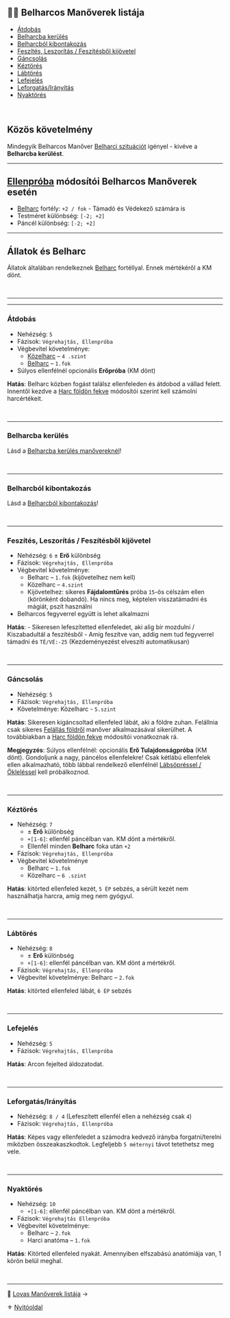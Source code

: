 ## 🤼‍♂️ Belharcos Manőverek listája

- [Átdobás](#%C3%A1tdob%C3%A1s)
- [Belharcba kerülés](#belharcba-ker%C3%BCl%C3%A9s)
- [Belharcból kibontakozás](#belharcb%C3%B3l-kibontakoz%C3%A1s)
- [Feszítés, Leszorítás / Feszítésből kijövetel](#fesz%C3%ADt%C3%A9s-leszor%C3%ADt%C3%A1s--fesz%C3%ADt%C3%A9sb%C5%91l-kij%C3%B6vetel)
- [Gáncsolás](#g%C3%A1ncsol%C3%A1s)
- [Kéztörés](#k%C3%A9zt%C3%B6r%C3%A9s)
- [Lábtörés](#l%C3%A1bt%C3%B6r%C3%A9s)
- [Lefejelés](#lefejel%C3%A9s)
- [Leforgatás/Irányítás](#leforgat%C3%A1sir%C3%A1ny%C3%ADt%C3%A1s)
- [Nyaktörés](#nyakt%C3%B6r%C3%A9s)

<br />

## Közös követelmény

Mindegyik Belharcos Manőver [Belharci szituációt](065_01_harci_helyzetek.md#belharci-szituáció) igényel - kivéve a **Belharcba kerülést**.

---
## [Ellenpróba](066_04_manover_vegbevitele.md#%EF%B8%8F3-ellenpr%C3%B3ba-e) módosítói Belharcos Manőverek esetén

- [Belharc](fortelyok.harci/belharc.md) fortély: `+2 / fok` - Támadó és Védekező számára is
- Testméret különbség: `[-2; +2]`
- Páncél különbség: `[-2; +2]`

---
## Állatok és Belharc

Állatok általában rendelkeznek [Belharc](fortelyok.harci/belharc.md) fortéllyal. Ennek mértékéről a KM dönt.

<br />

---
---
### Átdobás

- Nehézség: `5`
- Fázisok: `Végrehajtás, Ellenpróba`
- Végbevitel követelménye:
	- [Közelharc](kepzettsegek.primer.harci/harcmodor.md) – `4 .szint`
	- [Belharc](fortelyok.harci/belharc.md) – `1.fok`
- Súlyos ellenfélnél opcionális **Erőpróba** (KM dönt)

**Hatás**: Belharc közben fogást találsz ellenfeleden és átdobod a vállad felett. Innentől kezdve a [Harc földön fekve](065_01_harci_helyzetek.md#földön-fekve) módosítói szerint kell számolni harcértékeit.

<br />

---
### Belharcba kerülés

Lásd a [Belharcba kerülés manővereknél](066_05_altalanos_manoverek.md#belharcba-kerülés)!

<br />

---
### Belharcból kibontakozás

Lásd a [Belharcból kibontakozás](066_05_altalanos_manoverek.md#belharcból-kibontakozás)!

<br />

---
### Feszítés, Leszorítás / Feszítésből kijövetel

- Nehézség: `6` ± **Erő** különbség
- Fázisok: `Végrehajtás, Ellenpróba`
- Végbevitel követelménye:
	- Belharc – `1.fok` (kijövetelhez nem kell)
	- Közelharc – `4.szint`
	- Kijövetelhez: sikeres **Fájdalomtűrés** próba `15`-ös célszám ellen (körönként dobandó). Ha nincs meg, képtelen visszatámadni és mágiát, pszít használni
- Belharcos fegyverrel együtt is lehet alkalmazni

**Hatás**:
	- Sikeresen lefeszítetted ellenfeledet, aki alig bír mozdulni / Kiszabadultál a feszítésből
	- Amíg feszítve van, addig nem tud fegyverrel támadni és `TÉ/VÉ:-25` (Kezdeményezést elveszíti automatikusan)

<br />

---
### Gáncsolás

- Nehézség: `5`
- Fázisok: `Végrehajtás, Ellenpróba`
- Követelménye: Közelharc - `5.szint`

**Hatás**: Sikeresen kigáncsoltad ellenfeled lábát, aki a földre zuhan. Felállnia csak sikeres [Felállás földről](066_05_altalanos_manoverek.md#felállás-földről) manőver alkalmazásával sikerülhet. A továbbiakban a [Harc földön fekve](065_01_harci_helyzetek.md#földön-fekve) módosítói vonatkoznak rá.

**Megjegyzés**: Súlyos ellenfélnél: opcionális **Erő Tulajdonságpróba** (KM dönt). Gondoljunk a nagy, páncélos ellenfelekre! Csak kétlábú ellenfelek ellen alkalmazható, több lábbal rendelkező ellenfélnél [Lábsöpréssel / Ökleléssel](066_05_altalanos_manoverek.md#lábsöprés--öklelés) kell próbálkoznod.

<br />

---
### Kéztörés

- Nehézség: `7`
	- ± **Erő** különbség
	- `+[1-6]`: ellenfél páncélban van. KM dönt a mértékről.
	- Ellenfél minden **Belharc** foka után `+2`
- Fázisok: `Végrehajtás, Ellenpróba`
- Végbevitel követelménye
	- Belharc – `1.fok`
	- Közelharc – `6 .szint`

**Hatás**: kitörted ellenfeled kezét, `5 ÉP` sebzés, a sérült kezét nem használhatja harcra, amíg meg nem gyógyul.

<br />

---
### Lábtörés

- Nehézség: `8` 
	- ± **Erő** különbség
	- `+[1-6]`: ellenfél páncélban van. KM dönt a mértékről.
- Fázisok: `Végrehajtás, Ellenpróba`
- Végbevitel követelménye: Belharc – `2.fok`

**Hatás**: kitörted ellenfeled lábát, `6 ÉP` sebzés

<br />

---
### Lefejelés

- Nehézség: `5`
- Fázisok: `Végrehajtás, Ellenpróba`

**Hatás**: Arcon fejelted áldozatodat.

<br />

---
### Leforgatás/Irányítás

- Nehézség: `8 / 4` (Lefeszített ellenfél ellen a nehézség csak `4`)
- Fázisok: `Végrehajtás, Ellenpróba`

**Hatás**: Képes vagy ellenfeledet a számodra kedvező irányba forgatni/terelni miközben összeakaszkodtok. Legfeljebb `5 méternyi` távot tetethetsz meg vele.

<br />

---
### Nyaktörés

- Nehézség: `10`
	- `+[1-6]`: ellenfél páncélban van. KM dönt a mértékről.
- Fázisok: `Végrehajtás Ellenpróba`
- Végbevitel követelménye:
	- Belharc – `2.fok`
	- Harci anatóma – `1.fok`

**Hatás**: Kitörted ellenfeled nyakát. Amennyiben elfszabású anatómiája van, 1 körön belül meghal.

<br />

---

🔗 [Lovas Manőverek listája](066_07_lovas_manoverek.md) →

⚜️ [Nyitóoldal](start.md#6-harcrendszer-%EF%B8%8F)
